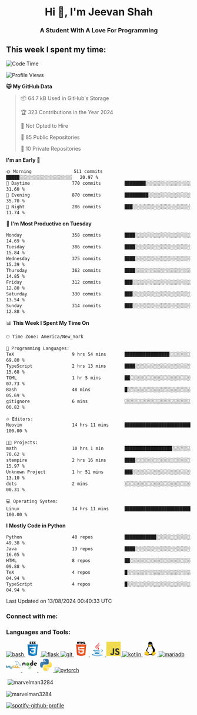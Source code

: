 <h1 align="center">Hi 👋, I'm Jeevan Shah</h1>
<h3 align="center">A Student With A Love For Programming</h3>

## This week I spent my time:

<!--START_SECTION:waka-->
![Code Time](http://img.shields.io/badge/Code%20Time-545%20hrs%2034%20mins-blue)

![Profile Views](http://img.shields.io/badge/Profile%20Views-0-blue)

**🐱 My GitHub Data** 

> 📦 64.7 kB Used in GitHub's Storage 
 > 
> 🏆 323 Contributions in the Year 2024
 > 
> 🚫 Not Opted to Hire
 > 
> 📜 85 Public Repositories 
 > 
> 🔑 10 Private Repositories 
 > 
**I'm an Early 🐤** 

```text
🌞 Morning                511 commits         █████░░░░░░░░░░░░░░░░░░░░   20.97 % 
🌆 Daytime                770 commits         ████████░░░░░░░░░░░░░░░░░   31.60 % 
🌃 Evening                870 commits         █████████░░░░░░░░░░░░░░░░   35.70 % 
🌙 Night                  286 commits         ███░░░░░░░░░░░░░░░░░░░░░░   11.74 % 
```
📅 **I'm Most Productive on Tuesday** 

```text
Monday                   358 commits         ████░░░░░░░░░░░░░░░░░░░░░   14.69 % 
Tuesday                  386 commits         ████░░░░░░░░░░░░░░░░░░░░░   15.84 % 
Wednesday                375 commits         ████░░░░░░░░░░░░░░░░░░░░░   15.39 % 
Thursday                 362 commits         ████░░░░░░░░░░░░░░░░░░░░░   14.85 % 
Friday                   312 commits         ███░░░░░░░░░░░░░░░░░░░░░░   12.80 % 
Saturday                 330 commits         ███░░░░░░░░░░░░░░░░░░░░░░   13.54 % 
Sunday                   314 commits         ███░░░░░░░░░░░░░░░░░░░░░░   12.88 % 
```


📊 **This Week I Spent My Time On** 

```text
🕑︎ Time Zone: America/New_York

💬 Programming Languages: 
TeX                      9 hrs 54 mins       █████████████████░░░░░░░░   69.80 % 
TypeScript               2 hrs 13 mins       ████░░░░░░░░░░░░░░░░░░░░░   15.68 % 
TOML                     1 hr 5 mins         ██░░░░░░░░░░░░░░░░░░░░░░░   07.73 % 
Bash                     48 mins             █░░░░░░░░░░░░░░░░░░░░░░░░   05.69 % 
gitignore                6 mins              ░░░░░░░░░░░░░░░░░░░░░░░░░   00.82 % 

🔥 Editors: 
Neovim                   14 hrs 11 mins      █████████████████████████   100.00 % 

🐱‍💻 Projects: 
math                     10 hrs 1 min        ██████████████████░░░░░░░   70.62 % 
stempire                 2 hrs 16 mins       ████░░░░░░░░░░░░░░░░░░░░░   15.97 % 
Unknown Project          1 hr 51 mins        ███░░░░░░░░░░░░░░░░░░░░░░   13.10 % 
dots                     2 mins              ░░░░░░░░░░░░░░░░░░░░░░░░░   00.31 % 

💻 Operating System: 
Linux                    14 hrs 11 mins      █████████████████████████   100.00 % 
```

**I Mostly Code in Python** 

```text
Python                   40 repos            ████████████░░░░░░░░░░░░░   49.38 % 
Java                     13 repos            ████░░░░░░░░░░░░░░░░░░░░░   16.05 % 
HTML                     8 repos             ██░░░░░░░░░░░░░░░░░░░░░░░   09.88 % 
TeX                      4 repos             █░░░░░░░░░░░░░░░░░░░░░░░░   04.94 % 
TypeScript               4 repos             █░░░░░░░░░░░░░░░░░░░░░░░░   04.94 % 
```




 Last Updated on 13/08/2024 00:40:33 UTC
<!--END_SECTION:waka-->

<h3 align="left">Connect with me:</h3>
<p align="left">

</p>

<h3 align="left">Languages and Tools:</h3>
<p align="left"> <a href="https://www.gnu.org/software/bash/" target="_blank"> <img src="https://www.vectorlogo.zone/logos/gnu_bash/gnu_bash-icon.svg" alt="bash" width="40" height="40"/> </a> <a href="https://www.w3schools.com/css/" target="_blank"> <img src="https://raw.githubusercontent.com/devicons/devicon/master/icons/css3/css3-original-wordmark.svg" alt="css3" width="40" height="40"/> </a> <a href="https://flask.palletsprojects.com/" target="_blank"> <img src="https://www.vectorlogo.zone/logos/pocoo_flask/pocoo_flask-icon.svg" alt="flask" width="40" height="40"/> </a> <a href="https://git-scm.com/" target="_blank"> <img src="https://www.vectorlogo.zone/logos/git-scm/git-scm-icon.svg" alt="git" width="40" height="40"/> </a> <a href="https://www.w3.org/html/" target="_blank"> <img src="https://raw.githubusercontent.com/devicons/devicon/master/icons/html5/html5-original-wordmark.svg" alt="html5" width="40" height="40"/> </a> <a href="https://www.java.com" target="_blank"> <img src="https://raw.githubusercontent.com/devicons/devicon/master/icons/java/java-original.svg" alt="java" width="40" height="40"/> </a> <a href="https://developer.mozilla.org/en-US/docs/Web/JavaScript" target="_blank"> <img src="https://raw.githubusercontent.com/devicons/devicon/master/icons/javascript/javascript-original.svg" alt="javascript" width="40" height="40"/> </a> <a href="https://kotlinlang.org" target="_blank"> <img src="https://www.vectorlogo.zone/logos/kotlinlang/kotlinlang-icon.svg" alt="kotlin" width="40" height="40"/> </a> <a href="https://www.linux.org/" target="_blank"> <img src="https://raw.githubusercontent.com/devicons/devicon/master/icons/linux/linux-original.svg" alt="linux" width="40" height="40"/> </a> <a href="https://mariadb.org/" target="_blank"> <img src="https://www.vectorlogo.zone/logos/mariadb/mariadb-icon.svg" alt="mariadb" width="40" height="40"/> </a> <a href="https://www.mysql.com/" target="_blank"> <img src="https://raw.githubusercontent.com/devicons/devicon/master/icons/mysql/mysql-original-wordmark.svg" alt="mysql" width="40" height="40"/> </a> <a href="https://nodejs.org" target="_blank"> <img src="https://raw.githubusercontent.com/devicons/devicon/master/icons/nodejs/nodejs-original-wordmark.svg" alt="nodejs" width="40" height="40"/> </a> <a href="https://www.python.org" target="_blank"> <img src="https://raw.githubusercontent.com/devicons/devicon/master/icons/python/python-original.svg" alt="python" width="40" height="40"/> </a> <a href="https://pytorch.org/" target="_blank"> <img src="https://www.vectorlogo.zone/logos/pytorch/pytorch-icon.svg" alt="pytorch" width="40" height="40"/> </a> </p>


<p>&nbsp;<img align="center" src="https://github-readme-stats.vercel.app/api?username=marvelman3284&show_icons=true&locale=en&theme=blue-green" alt="marvelman3284" /></p>

<p><img align="center" src="https://github-readme-streak-stats.herokuapp.com/?user=marvelman3284&theme=blue-green" alt="marvelman3284" /></p>


[![spotify-github-profile](https://spotify-github-profile.vercel.app/api/view?uid=lp0lvf5zzesrwq2hdzmfnkjsq&cover_image=true&theme=default)](https://github.com/kittinan/spotify-github-profile)
